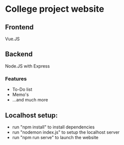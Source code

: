 
# College project website

## Frontend
Vue.JS
## Backend
Node.JS with Express

### Features
  
  - To-Do list
  - Memo's
  - ...and much more

## Localhost setup:
- run "npm install" to install dependencies
- run "nodemon index.js" to setup the localhost server
- run "npm run serve" to launch the website

